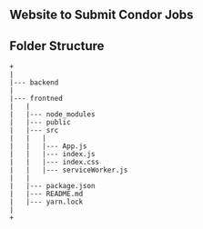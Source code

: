 ## Website to Submit Condor Jobs


## Folder Structure

```
+
|
|--- backend
|
|--- frontned
|	|
|	|--- node_modules
|	|--- public
|	|--- src
|	|	|
|	|	|--- App.js
|	|	|--- index.js
|	|	|--- index.css
|	|	|--- serviceWorker.js
|	|
|	|--- package.json
|	|--- README.md
|	|--- yarn.lock
|
+

```